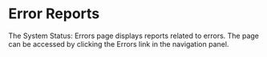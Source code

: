 ﻿---
sidebar_position: 1
---

# Error Reports

<head>
  <meta name="guidename" content="API Management"/>
  <meta name="context" content="GUID-525b3e0a-2c83-4f14-8e02-d36c8cdfe6db"/>
</head>


The System Status: Errors page displays reports related to errors. The page can be accessed by clicking the Errors link in the navigation panel.
